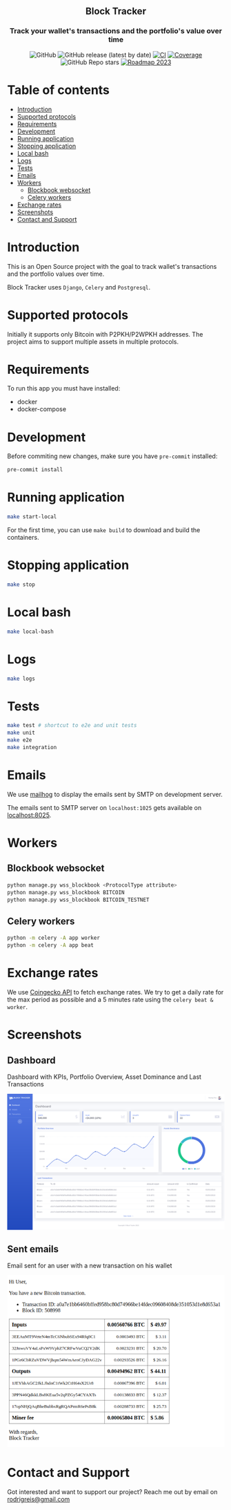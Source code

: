 <div align="center">

## Block Tracker
### Track your wallet's transactions and the portfolio's value over time

![GitHub](https://img.shields.io/github/license/rfreis/block-tracker)
![GitHub release (latest by date)](https://img.shields.io/github/v/release/rfreis/block-tracker)
[![CI](https://github.com/rfreis/block-tracker/actions/workflows/ci.yaml/badge.svg)](https://github.com/rfreis/block-tracker/actions/workflows/ci.yaml)
[![Coverage](https://img.shields.io/codecov/c/github/rfreis/block-tracker/main.svg)](https://codecov.io/github/rfreis/block-tracker?branch=main)
![GitHub Repo stars](https://img.shields.io/github/stars/rfreis/block-tracker)
[![Roadmap 2023](https://img.shields.io/badge/Roadmap-2023-bc1439.svg)](https://github.com/rfreis/block-tracker/wiki/Roadmap)

</div>

# Table of contents

* [Introduction](#introduction)
* [Supported protocols](#supported-protocols)
* [Requirements](#requirements)
* [Development](#development)
* [Running application](#running-application)
* [Stopping application](#stopping-application)
* [Local bash](#local-bash)
* [Logs](#logs)
* [Tests](#tests)
* [Emails](#emails)
* [Workers](#workers)
    * [Blockbook websocket](#blockbook-websocket)
    * [Celery workers](#celery-workers)
* [Exchange rates](#exchange-rates)
* [Screenshots](#screenshots)
* [Contact and Support](#contact-and-support)

# Introduction

This is an Open Source project with the goal to track wallet's transactions and the portfolio values over time.

Block Tracker uses `Django`, `Celery` and `Postgresql`.

# Supported protocols

Initially it supports only Bitcoin with P2PKH/P2WPKH addresses. The project aims to support multiple assets in multiple protocols.

# Requirements

To run this app you must have installed:

* docker
* docker-compose

# Development

Before commiting new changes, make sure you have `pre-commit` installed:

```bash
pre-commit install
```

# Running application

```bash
make start-local
```

For the first time, you can use `make build` to download and build the containers.

# Stopping application

```bash
make stop
```

# Local bash

```bash
make local-bash
```

# Logs

```bash
make logs
```

# Tests

```bash
make test # shortcut to e2e and unit tests
make unit
make e2e
make integration
```

# Emails

We use [mailhog](https://github.com/mailhog/MailHog) to display the emails sent by SMTP on development server.

The emails sent to SMTP server on `localhost:1025` gets available on [localhost:8025](http://localhost:8025).

# Workers

## Blockbook websocket

```bash
python manage.py wss_blockbook <ProtocolType attribute>
python manage.py wss_blockbook BITCOIN
python manage.py wss_blockbook BITCOIN_TESTNET
```

## Celery workers

```bash
python -m celery -A app worker
python -m celery -A app beat
```

# Exchange rates

We use [Coingecko API](https://www.coingecko.com/en/api/documentation) to fetch exchange rates. We try to get a daily rate for the max period as possible and a 5 minutes rate using the `celery beat & worker`.

# Screenshots

## Dashboard

Dashboard with KPIs, Portfolio Overview, Asset Dominance and Last Transactions

![Dashboard](screenshots/dashboard.png)

## Sent emails

Email sent for an user with a new transaction on his wallet

![Sent emails](screenshots/email_new_transaction.png)

# Contact and Support

Got interested and want to support our project? Reach me out by email on [rodrigreis@gmail.com](mailto:rodrigreis@gmail.com)
